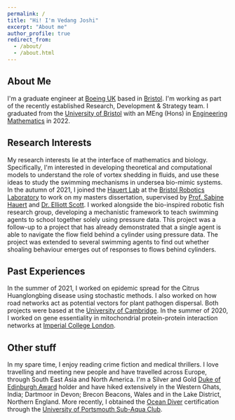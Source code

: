 ```yaml
---
permalink: /
title: "Hi! I'm Vedang Joshi"
excerpt: "About me"
author_profile: true
redirect_from: 
  - /about/
  - /about.html
---
```


## About Me

I'm a graduate engineer at [Boeing UK](https://www.boeing.co.uk/boeing-in-the-uk.page) based in [Bristol](https://www.google.com/maps/place/Bristol/@51.468575,-2.6607569,12z/data=!3m1!4b1!4m6!3m5!1s0x4871836681b3d861:0x8ee4b22e4b9ad71f!8m2!3d51.454513!4d-2.58791!16zL20vMDk1bDA). I'm working as part of the recently established Research, Development & Strategy team. I graduated from the [University of Bristol](https://www.bristol.ac.uk) with an MEng (Hons) in [Engineering Mathematics](http://www.bristol.ac.uk/engineering/departments/engineering-mathematics/) in 2022.

## Research Interests

My research interests lie at the interface of mathematics and biology. Specifically, I'm interested in developing theoretical and computational models to understand the role of vortex shedding in fluids, and use these ideas to study the swimming mechanisms in undersea bio-mimic systems. In the autumn of 2021, I joined the [Hauert Lab](https://hauertlab.com) at the [Bristol Robotics Laboratory](https://www.bristolroboticslab.com) to work on my masters dissertation, supervised by [Prof. Sabine Hauert](https://research-information.bris.ac.uk/en/persons/sabine-hauert) and [Dr. Elliott Scott](https://research-information.bris.ac.uk/en/persons/elliott-j-scott-2). I worked alongside the bio-inspired robotic fish research group, developing a mechanistic framework to teach swimming agents to school together solely using pressure data. This project was a follow-up to a project that has already demonstrated that a single agent is able to navigate the flow field behind a cylinder using pressure data. The project was extended to several swimming agents to find out whether shoaling behaviour emerges out of responses to flows behind cylinders. 

## Past Experiences
In the summer of 2021, I worked on epidemic spread for the Citrus Huanglongbing disease using stochastic methods. I also worked on how road networks act as potential vectors for plant pathogen dispersal. Both projects were based at the [University of Cambridge](https://plantepidemics.github.io). In the summer of 2020, I worked on gene essentiality in mitochondrial protein-protein interaction networks at [Imperial College London](https://www.imperial.ac.uk/biomathematics-group/).

## Other stuff

In my spare time, I enjoy reading crime fiction and medical thrillers. I love travelling and meeting new people and have travelled across Europe, through South East Asia and North America. I'm a Silver and Gold [Duke of Edinburgh Award](https://www.dofe.org/about/) holder and have hiked extensively in the Western Ghats, India; Dartmoor in Devon; Brecon Beacons, Wales and in the Lake District, Northern England. More recently, I obtained the [Ocean Diver](https://www.bsac.com/training/learn-to-scuba-dive/ocean-diver-course/#tab-1) certification through the [University of Portsmouth Sub-Aqua Club](https://www.upsac.co.uk/).






